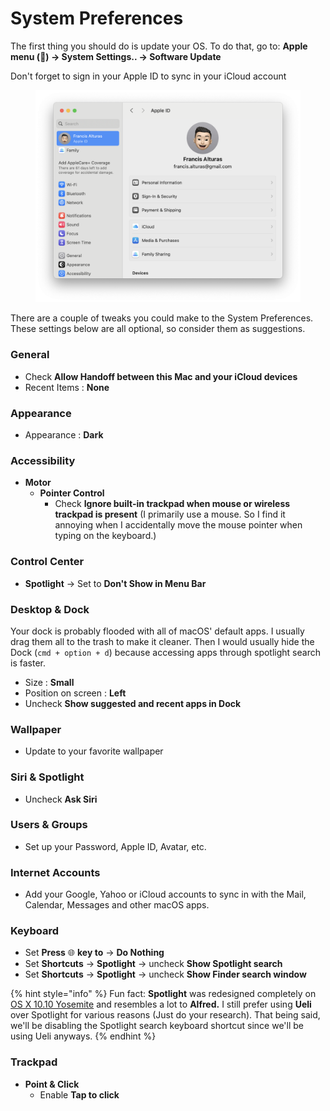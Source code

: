 # System Preferences

The first thing you should do is update your OS. To do that, go to: **Apple menu () -> System Settings.. -> Software Update**

Don't forget to sign in your Apple ID to sync in your iCloud account

<figure><img src="../../.gitbook/assets/image (33).png" alt=""><figcaption></figcaption></figure>

There are a couple of tweaks you could make to the System Preferences. These settings below are all optional, so consider them as suggestions.

### General

* Check **Allow Handoff between this Mac and your iCloud devices**
* Recent Items : **None**

### Appearance

* Appearance : **Dark**

### Accessibility

* **Motor**
  * **Pointer Control**
    * Check **Ignore built-in trackpad when mouse or wireless trackpad is present** (I primarily use a mouse. So I find it annoying when I accidentally move the mouse pointer when typing on the keyboard.)

### Control Center

* **Spotlight** -> Set to **Don't Show in Menu Bar**

### Desktop & Dock

Your dock is probably flooded with all of macOS' default apps. I usually drag them all to the trash to make it cleaner. Then I would usually hide the Dock (`cmd + option + d`) because accessing apps through spotlight search is faster.&#x20;

* Size : **Small**
* Position on screen : **Left**
* Uncheck **Show suggested and recent apps in Dock**

### Wallpaper

* Update to your favorite wallpaper

### Siri & Spotlight

* Uncheck **Ask Siri**

### Users & Groups

* Set up your Password, Apple ID, Avatar, etc.

### Internet Accounts

* Add your Google, Yahoo or iCloud accounts to sync in with the Mail, Calendar, Messages and other macOS apps.

### Keyboard

* Set  **Press** 🌐︎ **key  to** -> **Do Nothing**
* Set **Shortcuts** -> **Spotlight** -> uncheck **Show Spotlight search**&#x20;
* Set **Shortcuts** -> **Spotlight** -> uncheck **Show Finder search window**

{% hint style="info" %}
Fun fact: **Spotlight** was redesigned completely on [OS X 10.10 Yosemite](https://en.wikipedia.org/wiki/OS\_X\_Yosemite) and resembles a lot to **Alfred.** I still prefer using **Ueli** over Spotlight for various reasons (Just do your research). That being said, we'll be disabling the Spotlight search keyboard shortcut since we'll be using Ueli anyways.
{% endhint %}

### Trackpad

* **Point & Click**
  * Enable **Tap to click**

###
